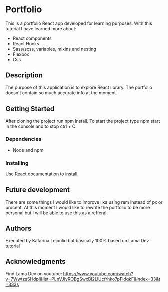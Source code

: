 # Portfolio

This is a  portfolio React app developed for learning purposes. With this tutorial I have learned more about:
- React components
- React Hooks
- Sass/scss, variables, mixins and nesting
- Flexbox
- Css 

## Description

The purpose of this application is to explore React library. The portfolio doesn't contain so much accurate info at the moment.

## Getting Started

After cloning the project run npm install. To start the project type npm start in the console and to stop ctrl + C. 

### Dependencies

* Node and npm

### Installing

Use React documentation to install.

## Future development
There are some things I would like to improve lika using rem instead of px or procent. At this moment I would like to rewrite the portfolio to be more personal but I will be able to use this as a refferal. 

## Authors

Executed by Katarina Lejonlid but basically 100% based on Lama Dev tutorial

## Acknowledgments

Find Lama Dev on youtube: https://www.youtube.com/watch?v=7WwtzsSHdpI&list=PLnVJivROBgSwxBl2LlUcfrhko7pFldqkF&index=33&t=333s
